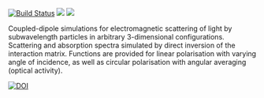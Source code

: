 [![Build Status](https://travis-ci.org/baptiste/cda.png?branch=master)](https://travis-ci.org/baptiste/cda)
![](http://www.r-pkg.org/badges/version/cda)
![](http://cranlogs.r-pkg.org/badges/grand-total/cda)

Coupled-dipole simulations for electromagnetic scattering of light by subwavelength particles in arbitrary 3-dimensional configurations. Scattering and absorption spectra simulated by direct inversion of the interaction matrix. Functions are provided for linear polarisation with varying angle of incidence, as well as circular polarisation with angular averaging (optical activity). 

[![DOI](https://zenodo.org/badge/doi/10.5281/zenodo.11418.png)](http://dx.doi.org/10.5281/zenodo.11418)
